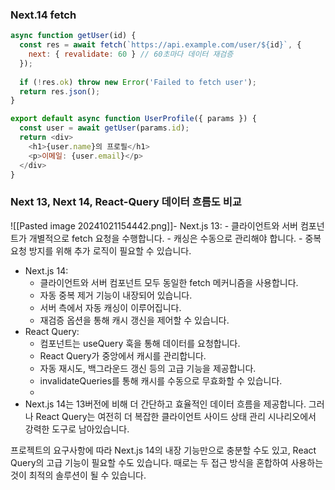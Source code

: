 
### Next.14 fetch

```js
async function getUser(id) {
  const res = await fetch(`https://api.example.com/user/${id}`, {
    next: { revalidate: 60 } // 60초마다 데이터 재검증
  });
  
  if (!res.ok) throw new Error('Failed to fetch user');
  return res.json();
}

export default async function UserProfile({ params }) {
  const user = await getUser(params.id);
  return <div>
    <h1>{user.name}의 프로필</h1>
    <p>이메일: {user.email}</p>
  </div>
}
```

### Next 13, Next 14, React-Query 데이터 흐름도 비교
![[Pasted image 20241021154442.png]]- Next.js 13:
    - 클라이언트와 서버 컴포넌트가 개별적으로 fetch 요청을 수행합니다.
    - 캐싱은 수동으로 관리해야 합니다.
    - 중복 요청 방지를 위해 추가 로직이 필요할 수 있습니다.
- Next.js 14:
    - 클라이언트와 서버 컴포넌트 모두 동일한 fetch 메커니즘을 사용합니다.
    - 자동 중복 제거 기능이 내장되어 있습니다.
    - 서버 측에서 자동 캐싱이 이루어집니다.
    - 재검증 옵션을 통해 캐시 갱신을 제어할 수 있습니다.
- React Query:
    - 컴포넌트는 useQuery 훅을 통해 데이터를 요청합니다.
    - React Query가 중앙에서 캐시를 관리합니다.
    - 자동 재시도, 백그라운드 갱신 등의 고급 기능을 제공합니다.
    - invalidateQueries를 통해 캐시를 수동으로 무효화할 수 있습니다.
    - 
- Next.js 14는 13버전에 비해 더 간단하고 효율적인 데이터 흐름을 제공합니다. 그러나 React Query는 여전히 더 복잡한 클라이언트 사이드 상태 관리 시나리오에서 강력한 도구로 남아있습니다.

프로젝트의 요구사항에 따라 Next.js 14의 내장 기능만으로 충분할 수도 있고, React Query의 고급 기능이 필요할 수도 있습니다. 때로는 두 접근 방식을 혼합하여 사용하는 것이 최적의 솔루션이 될 수 있습니다.